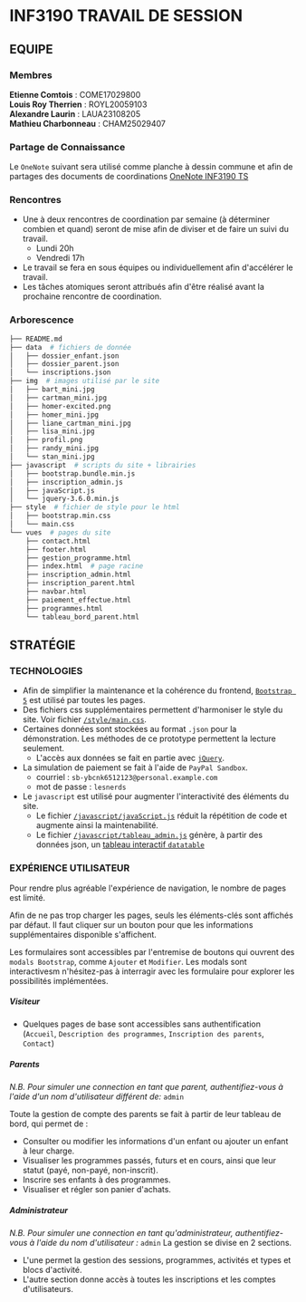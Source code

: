 # INF3190 TRAVAIL DE SESSION

## EQUIPE

### Membres

**Etienne Comtois** : COME17029800  
**Louis Roy Therrien** : ROYL20059103  
**Alexandre Laurin** : LAUA23108205  
**Mathieu Charbonneau** : CHAM25029407

### Partage de Connaissance


Le `OneNote` suivant sera utilisé comme planche à dessin commune et afin de partages des documents de coordinations [OneNote INF3190 TS](https://uqam-my.sharepoint.com/:o:/g/personal/jb591912_ens_uqam_ca/Ei4SeovgjfJApBzsdJSmaCsBOT2XgswlFoS4ARMlf6SUSQ?e=PtQ1UL)

### Rencontres

- Une à deux rencontres de coordination par semaine (à déterminer combien et quand) seront de mise afin de diviser et de faire un suivi du travail.
  - Lundi 20h
  - Vendredi 17h
- Le travail se fera en sous équipes ou individuellement afin d'accélérer le travail.
- Les tâches atomiques seront attribués afin d'être réalisé avant la prochaine rencontre de coordination.

### Arborescence

```bash
├── README.md  
├── data  # fichiers de donnée  
│   ├── dossier_enfant.json   
│   ├── dossier_parent.json  
│   └── inscriptions.json  
├── img  # images utilisé par le site  
│   ├── bart_mini.jpg  
│   ├── cartman_mini.jpg  
│   ├── homer-excited.png  
│   ├── homer_mini.jpg  
│   ├── liane_cartman_mini.jpg  
│   ├── lisa_mini.jpg  
│   ├── profil.png  
│   ├── randy_mini.jpg  
│   └── stan_mini.jpg  
├── javascript  # scripts du site + librairies  
│   ├── bootstrap.bundle.min.js  
│   ├── inscription_admin.js  
│   ├── javaScript.js  
│   └── jquery-3.6.0.min.js  
├── style  # fichier de style pour le html  
│   ├── bootstrap.min.css  
│   └── main.css  
└── vues  # pages du site  
    ├── contact.html  
    ├── footer.html  
    ├── gestion_programme.html  
    ├── index.html  # page racine  
    ├── inscription_admin.html  
    ├── inscription_parent.html  
    ├── navbar.html  
    ├── paiement_effectue.html  
    ├── programmes.html  
    └── tableau_bord_parent.html  
```

## STRATÉGIE 

### TECHNOLOGIES

- Afin de simplifier la maintenance et la cohérence du frontend, [`Bootstrap 5`](https://getbootstrap.com/docs/5.0/getting-started/introduction/) est utilisé par toutes les pages.
- Des fichiers css supplémentaires permettent d'harmoniser le style du site. 
Voir fichier [`/style/main.css`](./style/main.css).
- Certaines données sont stockées au format `.json` pour la démonstration. Les méthodes de ce prototype permettent la lecture seulement.
  - L'accès aux données se fait en partie avec [`jQuery`](https://api.jquery.com/).
- La simulation de paiement se fait à l'aide de `PayPal Sandbox`.
  -  courriel : `sb-ybcnk6512123@personal.example.com`
  -  mot de passe : `lesnerds`
- Le `javascript` est utilisé pour augmenter l'interactivité des éléments du site.
  -  Le fichier [`/javascript/javaScript.js`](./javascript/javaScript.js)  réduit la répétition de code et augmente ainsi la maintenabilité.
  - Le fichier [`/javascript/tableau_admin.js`](./javascript/tableau_admin.js) génère, à partir des données json, un [tableau interactif `datatable`](https://datatables.net/) 

### EXPÉRIENCE UTILISATEUR

Pour rendre plus agréable l'expérience de navigation, le nombre de pages est limité. 

Afin de ne pas trop charger les pages, seuls les éléments-clés sont affichés par défaut. Il faut cliquer sur un bouton pour que les informations supplémentaires disponible s'affichent.

Les formulaires sont accessibles par l'entremise de boutons qui ouvrent des `modals Bootstrap`, comme `Ajouter` et `Modifier`. Les modals sont interactivesm n'hésitez-pas à interragir avec les formulaire pour explorer les possibilités implémentées.

##### Visiteur
- Quelques pages de base sont accessibles sans authentification (`Accueil`, `Description des programmes`, `Inscription des parents`, `Contact`)

##### Parents
 _N.B. Pour simuler une connection en tant que parent, authentifiez-vous à l'aide d'un nom d'utilisateur différent de:_ `admin`

Toute la gestion de compte des parents se fait à partir de leur tableau de bord, qui permet de :
- Consulter ou modifier les informations d'un enfant ou ajouter un enfant à leur charge. 
- Visualiser les programmes passés, futurs et en cours, ainsi que leur statut (payé, non-payé, non-inscrit).
- Inscrire ses enfants à des programmes.
- Visualiser et régler son panier d'achats.

##### Administrateur 
 _N.B. Pour simuler une connection en tant qu'administrateur, authentifiez-vous à l'aide du nom d'utilisateur :_ `admin`
La gestion se divise en 2 sections.  
- L'une permet la gestion des sessions, programmes, activités et types et blocs d'activité.  
- L'autre section donne accès à toutes les inscriptions et les comptes d'utilisateurs.
